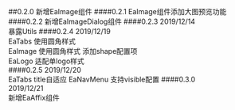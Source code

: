 ##0.2.0
新增EaImage组件
####0.2.1
EaImage组件添加大图预览功能
####0.2.2
新增EaImageDialog组件
####0.2.3 
2019/12/14  
暴露Utils
####0.2.4 
2019/12/19  
EaTabs  使用圆角样式  
EaImage 使用圆角样式 添加shape配置项  
EaLogo  适配单logo样式  
####0.2.5 
2019/12/20   
EaTabs  title自适应 
EaNavMenu  支持visible配置
####0.3.0  
2019/12/21   
新增EaAffix组件
